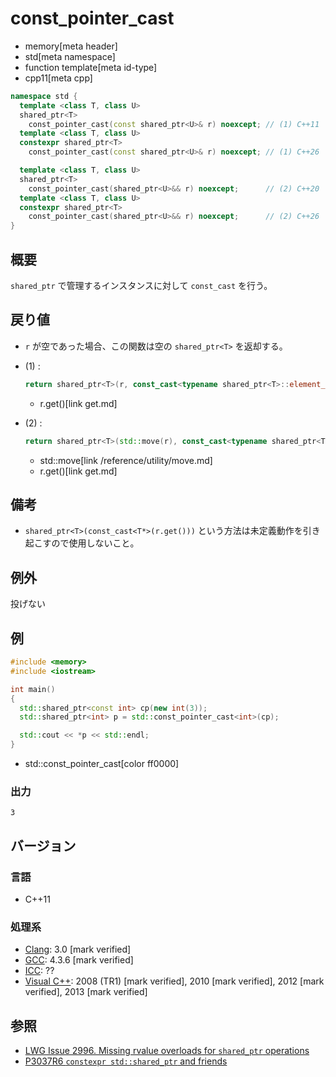# const_pointer_cast
* memory[meta header]
* std[meta namespace]
* function template[meta id-type]
* cpp11[meta cpp]

```cpp
namespace std {
  template <class T, class U>
  shared_ptr<T>
    const_pointer_cast(const shared_ptr<U>& r) noexcept; // (1) C++11
  template <class T, class U>
  constexpr shared_ptr<T>
    const_pointer_cast(const shared_ptr<U>& r) noexcept; // (1) C++26

  template <class T, class U>
  shared_ptr<T>
    const_pointer_cast(shared_ptr<U>&& r) noexcept;      // (2) C++20
  template <class T, class U>
  constexpr shared_ptr<T>
    const_pointer_cast(shared_ptr<U>&& r) noexcept;      // (2) C++26
}
```

## 概要
`shared_ptr` で管理するインスタンスに対して `const_cast` を行う。


## 戻り値
- `r` が空であった場合、この関数は空の `shared_ptr<T>` を返却する。
- (1) :
    ```cpp
    return shared_ptr<T>(r, const_cast<typename shared_ptr<T>::element_type*>(r.get()));
    ```
    * r.get()[link get.md]

- (2) :
    ```cpp
    return shared_ptr<T>(std::move(r), const_cast<typename shared_ptr<T>::element_type*>(r.get()));
    ```
    * std::move[link /reference/utility/move.md]
    * r.get()[link get.md]


## 備考
- `shared_ptr<T>(const_cast<T*>(r.get()))` という方法は未定義動作を引き起こすので使用しないこと。


## 例外
投げない


## 例
```cpp example
#include <memory>
#include <iostream>

int main()
{
  std::shared_ptr<const int> cp(new int(3));
  std::shared_ptr<int> p = std::const_pointer_cast<int>(cp);

  std::cout << *p << std::endl;
}
```
* std::const_pointer_cast[color ff0000]

### 出力
```
3
```

## バージョン
### 言語
- C++11

### 処理系
- [Clang](/implementation.md#clang): 3.0 [mark verified]
- [GCC](/implementation.md#gcc): 4.3.6 [mark verified]
- [ICC](/implementation.md#icc): ??
- [Visual C++](/implementation.md#visual_cpp): 2008 (TR1) [mark verified], 2010 [mark verified], 2012 [mark verified], 2013 [mark verified]


## 参照
- [LWG Issue 2996. Missing rvalue overloads for `shared_ptr` operations](https://wg21.cmeerw.net/lwg/issue2996)
- [P3037R6 `constexpr std::shared_ptr` and friends](https://open-std.org/jtc1/sc22/wg21/docs/papers/2025/p3037r6.pdf)